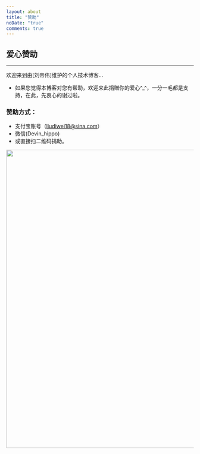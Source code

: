 ```yaml
---
layout: about
title: "赞助"
noDate: "true"
comments: true
---
```


## **爱心赞助**

---

欢迎来到由[刘帝伟]维护的个人技术博客...


- 如果您觉得本博客对您有帮助，欢迎来此捐赠你的爱心^\_^，一分一毛都是支持，在此，先衷心的谢过啦。


### **赞助方式：**

- 支付宝账号（liudiwei18@sina.com）
- 微信(Devin_hippo)
- 或直接扫二维码捐助。

<image style="border:0px" width="800" src="/assets/images/denote.jpg"/>



